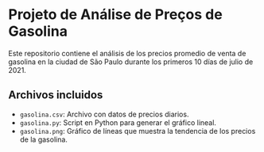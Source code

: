 
# Projeto de Análise de Preços de Gasolina

Este repositorio contiene el análisis de los precios promedio de venta de gasolina en la ciudad de São Paulo durante los primeros 10 días de julio de 2021.

## Archivos incluidos


- `gasolina.csv`: Archivo con datos de precios diarios.
- `gasolina.py`: Script en Python para generar el gráfico lineal.
- `gasolina.png`: Gráfico de líneas que muestra la tendencia de los precios de la gasolina.
